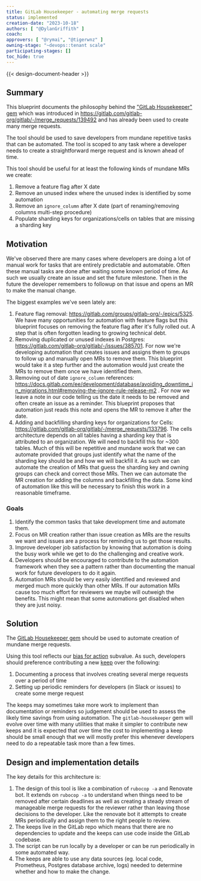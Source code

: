 ```yaml
---
title: GitLab Housekeeper - automating merge requests
status: implemented
creation-date: "2023-10-18"
authors: [ "@DylanGriffith" ]
coach:
approvers: [ "@rymai", "@tigerwnz" ]
owning-stage: "~devops::tenant scale"
participating-stages: []
toc_hide: true
---
```


<!-- vale gitlab.FutureTense = NO -->
{{< design-document-header >}}

## Summary

This blueprint documents the philosophy behind the
["GitLab Housekeeper" gem](https://gitlab.com/gitlab-org/gitlab/-/tree/master/gems/gitlab-housekeeper)
which was introduced in
<https://gitlab.com/gitlab-org/gitlab/-/merge_requests/139492> and has already
been used to create many merge requests.

The tool should be used to save developers from mundane repetitive tasks that
can be automated. The tool is scoped to any task where a developer needs to
create a straightforward merge request and is known ahead of time.

This tool should be useful for at least the following kinds of mundane MRs
we create:

1. Remove a feature flag after X date
1. Remove an unused index where the unused index is identified by some
   automation
1. Remove an `ignore_column` after X date (part of renaming/removing columns
   multi-step procedure)
1. Populate sharding keys for organizations/cells on tables that are missing a
   sharding key

## Motivation

We've observed there are many cases where developers are doing a lot of
manual work for tasks that are entirely predictable and automatable. Often
these manual tasks are done after waiting some known period of time. As such we
usually create an issue and set the future milestone. Then in the future the
developer remembers to followup on that issue and opens an MR to make the
manual change.

The biggest examples we've seen lately are:

1. Feature flag removal: <https://gitlab.com/groups/gitlab-org/-/epics/5325>. We
   have many opportunities for automation with feature flags but this blueprint
   focuses on removing the feature flag after it's fully rolled out. A step
   that is often forgotten leading to growing technical debt.
1. Removing duplicated or unused indexes in Postgres:
   <https://gitlab.com/gitlab-org/gitlab/-/issues/385701>. For now we're
   developing automation that creates issues and assigns them to groups to
   follow up and manually open MRs to remove them. This blueprint would take it
   a step further and the automation would just create the MRs to remove them
   once we have identified them.
1. Removing out of date `ignore_column` references:
   <https://docs.gitlab.com/ee/development/database/avoiding_downtime_in_migrations.html#removing-the-ignore-rule-release-m2>
   . For now we leave a note in our code telling us the date it needs to be
   removed and often create an issue as a reminder. This blueprint proposes
   that automation just reads this note and opens the MR to remove it after the
   date.
1. Adding and backfilling sharding keys for organizations for Cells:
   <https://gitlab.com/gitlab-org/gitlab/-/merge_requests/133796>. The cells
   architecture depends on all tables having a sharding key that is attributed
   to an organization. We will need to backfill this for ~300 tables. Much of
   this will be repetitive and mundane work that we can automate provided that
   groups just identify what the name of the sharding key should be and how we
   will backfill it. As such we can automate the creation of MRs that guess the
   sharding key and owning groups can check and correct those MRs. Then we can
   automate the MR creation for adding the columns and backfilling the data.
   Some kind of automation like this will be necessary to finish this work in a
   reasonable timeframe.

### Goals

1. Identify the common tasks that take development time and automate them.
1. Focus on MR creation rather than issue creation as MRs are the results we
   want and issues are a process for reminding us to get those results.
1. Improve developer job satisfaction by knowing that automation is doing the
   busy work while we get to do the challenging and creative work.
1. Developers should be encouraged to contribute to the automation framework
   when they see a pattern rather than documenting the manual work for future
   developers to do it again.
1. Automation MRs should be very easily identified and reviewed and merged much
   more quickly than other MRs. If our automation MRs cause too much effort for
   reviewers we maybe will outweigh the benefits. This might mean that some
   automations get disabled when they are just noisy.

## Solution

The
[GitLab Housekeeper gem](https://gitlab.com/gitlab-org/gitlab/-/tree/master/gems/gitlab-housekeeper)
should be used to automate creation of mundane merge requests.

Using this tool reflects our
[bias for action](../../../../values/#bias-for-action)
subvalue. As such, developers should preference contributing a new
[keep](https://gitlab.com/gitlab-org/gitlab/-/tree/master/keeps) over the following:

1. Documenting a process that involves creating several merge requests over a
   period of time
1. Setting up periodic reminders for developers (in Slack or issues) to create
   some merge request

The keeps may sometimes take more work to implement than documentation or
reminders so judgement should be used to assess the likely time savings from
using automation. The `gitlab-housekeeper` gem will evolve over time with many
utilities that make it simpler to contribute new keeps and it is expected that
over time the cost to implementing a keep should be small enough that we will
mostly prefer this whenever developers need to do a repeatable task more than a
few times.

## Design and implementation details

The key details for this architecture is:

1. The design of this tool is like a combination of `rubocop -a` and Renovate
   bot. It extends on `rubocop -a` to understand when things need to be removed
   after certain deadlines as well as creating a steady stream of manageable
   merge requests for the reviewer rather than leaving those decisions to the
   developer. Like the renovate bot it attempts to create MRs periodically and
   assign them to the right people to review.
1. The keeps live in the GitLab repo which means that there are no
   dependencies to update and the keeps can use code inside the
   GitLab codebase.
1. The script can be run locally by a developer or can be run periodically
   in some automated way.
1. The keeps are able to use any data sources (eg. local code, Prometheus,
   Postgres database archive, logs) needed to determine whether and how to make
   the change.
